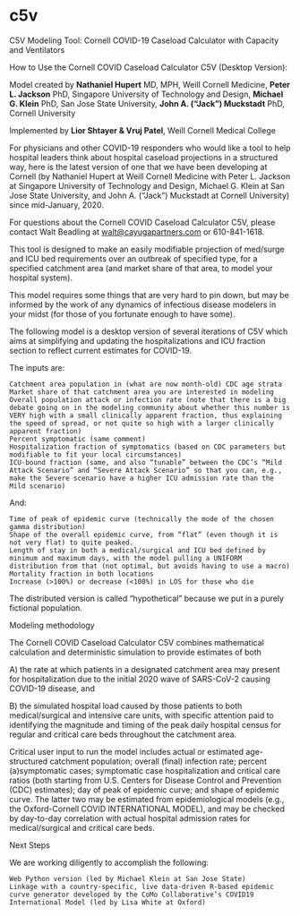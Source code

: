 # c5v
C5V Modeling Tool: Cornell COVID-19 Caseload Calculator with Capacity and Ventilators

How to Use the Cornell COVID Caseload Calculator C5V (Desktop Version):

Model created by **Nathaniel Hupert** MD, MPH, Weill Cornell Medicine,
**Peter L. Jackson** PhD, Singapore University of Technology and Design,
**Michael G. Klein** PhD, San Jose State University,
**John A. (“Jack”) Muckstadt** PhD, Cornell University

Implemented by **Lior Shtayer & Vruj Patel**, Weill Cornell Medical College 

For physicians and other COVID-19 responders who would like a tool to help hospital leaders think about hospital caseload projections in a structured way, here is the latest version of one that we have been developing at Cornell (by Nathaniel Hupert at Weill Cornell Medicine with Peter L. Jackson at Singapore University of Technology and Design, Michael G. Klein at San Jose State University, and John A. (“Jack”) Muckstadt at Cornell University) since mid-January, 2020.

For questions about the Cornell COVID Caseload Calculator C5V, please contact Walt Beadling at walt@cayugapartners.com or 610-841-1618.

This tool is designed to make an easily modifiable projection of med/surge and ICU bed requirements over an outbreak of specified type, for a specified catchment area (and market share of that area, to model your hospital system).

This model requires some things that are very hard to pin down, but may be informed by the work of any dynamics of infectious disease modelers in your midst (for those of you fortunate enough to have some).

The following model is a desktop version of several iterations of C5V which aims at simplifying and updating the hospitalizations and ICU fraction section to reflect current estimates for COVID-19. 

The inputs are:

    Catchment area population in (what are now month-old) CDC age strata
    Market share of that catchment area you are interested in modeling
    Overall population attack or infection rate (note that there is a big debate going on in the modeling community about whether this number is VERY high with a small clinically apparent fraction, thus explaining the speed of spread, or not quite so high with a larger clinically apparent fraction)
    Percent symptomatic (same comment)
    Hospitalization fraction of symptomatics (based on CDC parameters but modifiable to fit your local circumstances)
    ICU-bound fraction (same, and also “tunable” between the CDC’s “Mild Attack Scenario” and “Severe Attack Scenario” so that you can, e.g., make the Severe scenario have a higher ICU admission rate than the Mild scenario)

And:

    Time of peak of epidemic curve (technically the mode of the chosen gamma distribution)
    Shape of the overall epidemic curve, from “flat” (even though it is not very flat) to quite peaked.
    Length of stay in both a medical/surgical and ICU bed defined by minimum and maximum days, with the model pulling a UNIFORM distribution from that (not optimal, but avoids having to use a macro)
    Mortality fraction in both locations
    Increase (>100%) or decrease (<100%) in LOS for those who die

The distributed version is called “hypothetical” because we put in a purely fictional population.

Modeling methodology

The Cornell COVID Caseload Calculator C5V combines mathematical calculation and deterministic simulation to provide estimates of both

A) the rate at which patients in a designated catchment area may present for hospitalization due to the initial 2020 wave of SARS-CoV-2 causing COVID-19 disease, and

B) the simulated hospital load caused by those patients to both medical/surgical and intensive care units, with specific attention paid to identifying the magnitude and timing of the peak daily hospital census for regular and critical care beds throughout the catchment area. 

Critical user input to run the model includes actual or estimated age-structured catchment population; overall (final) infection rate; percent (a)symptomatic cases; symptomatic case hospitalization and  critical care ratios (both starting from U.S. Centers for Disease Control and Prevention (CDC) estimates); day of peak of epidemic curve; and shape of epidemic curve.  The latter two may be estimated from epidemiological models (e.g., the Oxford-Cornell COVID INTERNATIONAL MODEL), and may be checked by day-to-day correlation with actual hospital admission rates for medical/surgical and critical care beds.

Next Steps

We are working diligently to accomplish the following:

    Web Python version (led by Michael Klein at San Jose State)
    Linkage with a country-specific, live data-driven R-based epidemic curve generator developed by the CoMo Collaborative’s COVID19 International Model (led by Lisa White at Oxford)
